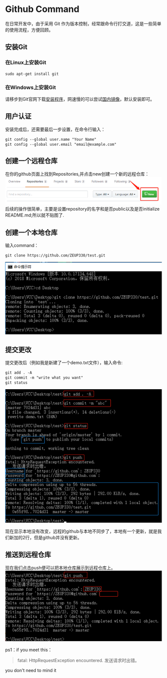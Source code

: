 # Github Command #
在日常开发中，由于采用 Git 作为版本控制，经常跟命令行打交道，这是一些简单的使用流程，方便回顾。

## 安装Git ##
### 在Linux上安装Git ###
    sudo apt-get install git
### 在Windows上安装Git ###
请移步到Git官网下载[安装程序](https://git-scm.com/downloads)，网速慢的可以尝试[国内镜像](https://pan.baidu.com/s/1kU5OCOB#list/path=%2Fpub%2Fgit)，默认安装即可。
## 用户认证 ##
安装完成后，还需要最后一步设置，在命令行输入：

	git config --global user.name "Your Name"
	git config --global user.email "email@example.com"

## 创建一个远程仓库 ##
在你的github页面上找到Repositories,并点击new创建一个新的远程仓库：
![new rep](img/newrep.png)
后续的操作很简单，主要是设置repository的名字和是否public以及是否initialize README.md;所以就不贴图了.

## 创建一个本地仓库 ##
输入command：

	git clone https://github.com/ZEUP330/test.git
![desk](img/cmd1.png)

## 提交更改 ##
提交更改后（例如我是新建了一个demo.txt文件），输入命令:

	git add . -A
	git commit -m "write what you want"
	git status
![change](img/cmd3.png)

现在显示本地没有改变，远程的github与本地不同步了，本地有一个更新，就是我们新加的2行，但是github并没有更新。
## 推送到远程仓库 ##

现在我们点击push便可以把本地仓库展示到远程仓库上。
![push](img/cmd2.png)

ps1：if you meet this：
> fatal: HttpRequestException encountered.
   发送请求时出错。

you don't need to mind it

